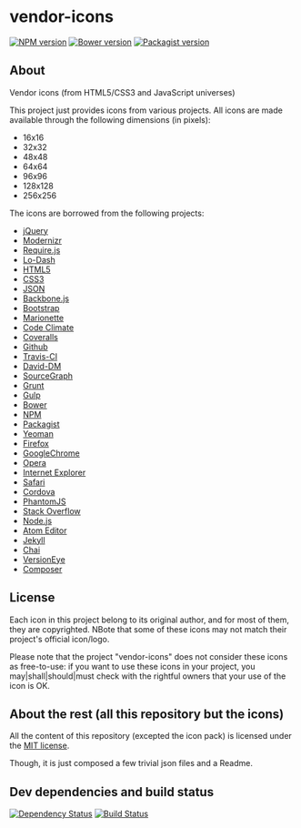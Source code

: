 vendor-icons
============


[![NPM version](https://img.shields.io/npm/v/vendor-icons.svg)](https://www.npmjs.org/package/vendor-icons)
[![Bower version](https://img.shields.io/bower/v/vendor-icons.svg)](http://bower.io/search/?q=vendor-icons)
[![Packagist version](https://img.shields.io/packagist/v/t1st3/vendor-icons.svg)](https://packagist.org/packages/t1st3/vendor-icons)


About
--------

Vendor icons (from HTML5/CSS3 and JavaScript universes)


This project just provides icons from various projects. All icons are made available through the following dimensions (in pixels):

* 16x16
* 32x32
* 48x48
* 64x64
* 96x96
* 128x128
* 256x256


The icons are borrowed from the following projects:

* [jQuery](http://jquery.com/)
* [Modernizr](http://modernizr.com/)
* [Require.js](http://requirejs.org/)
* [Lo-Dash](http://lodash.com/)
* [HTML5](http://www.w3.org/TR/html5/)
* [CSS3](http://www.w3.org/Style/CSS/)
* [JSON](http://json.org/)
* [Backbone.js](http://backbonejs.org/)
* [Bootstrap](http://getbootstrap.com/)
* [Marionette](http://marionettejs.com/)
* [Code Climate](https://codeclimate.com/)
* [Coveralls](https://coveralls.io/)
* [Github](https://github.com/)
* [Travis-CI](https://travis-ci.org/)
* [David-DM](https://david-dm.org/)
* [SourceGraph](https://sourcegraph.com/)
* [Grunt](http://gruntjs.com/)
* [Gulp](http://gulpjs.com/)
* [Bower](http://bower.io/)
* [NPM](https://www.npmjs.com/)
* [Packagist](https://packagist.org/)
* [Yeoman](http://yeoman.io/)
* [Firefox](https://www.mozilla.org/firefox/)
* [GoogleChrome](https://www.google.com/chrome/browser/desktop/index.html)
* [Opera](http://www.opera.com)
* [Internet Explorer](http://windows.microsoft.com/en-us/internet-explorer/download-ie)
* [Safari](https://www.apple.com/safari/)
* [Cordova](http://cordova.apache.org/)
* [PhantomJS](http://phantomjs.org/)
* [Stack Overflow](http://stackoverflow.com/)
* [Node.js](https://nodejs.org/)
* [Atom Editor](https://atom.io/)
* [Jekyll](http://jekyllrb.com/)
* [Chai](http://chaijs.com/)
* [VersionEye](https://www.versioneye.com/)
* [Composer](https://getcomposer.org/)



License
---------

Each icon in this project belong to its original author, and for most of them, they are copyrighted. NBote that some of these icons may not match their project's official icon/logo.

Please note that the project "vendor-icons" does not consider these icons as free-to-use: if you want to use these icons in your project, you may|shall|should|must check with the rightful owners that your use of the icon is OK.




About the rest (all this repository but the icons)
----------

All the content of this repository (excepted the icon pack) 
is licensed under the [MIT license](http://opensource.org/licenses/MIT).

Though, it is just composed a few trivial json files and a Readme.



Dev dependencies and build status
----------

[![Dependency Status](https://img.shields.io/david/dev/T1st3/vendor-icons.svg)](https://david-dm.org/t1st3/vendor-icons)
[![Build Status](https://img.shields.io/travis/T1st3/vendor-icons.svg)](https://travis-ci.org/T1st3/vendor-icons)



